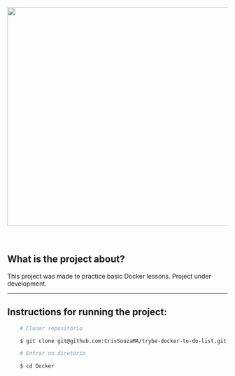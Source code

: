 <div align="center"> 
    <img width="920px" height="500px" align="center"src="https://raw.githubusercontent.com/renatosousafilho/docker-awesome-ptbr/master/docker.png">
</div>

<br>
<br>

## What is the project about?

This project was made to practice basic Docker lessons.
Project under development.

---

## Instructions for running the project:

```bash
    # Clonar repositório

    $ git clone git@github.com:CrisSouzaMA/trybe-docker-to-do-list.git

    # Entrar no diretório

    $ cd Docker

```

<br>
<br>
<br>
